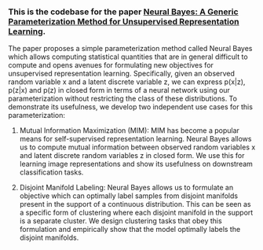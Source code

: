 ### This is the codebase for the paper [Neural Bayes: A Generic Parameterization Method for Unsupervised Representation Learning](https://arxiv.org/abs/2002.09046).

The paper proposes a simple parameterization method called Neural Bayes which allows computing statistical quantities that are in general difficult to compute and opens avenues for formulating new objectives for unsupervised representation learning. Specifically, given an observed random variable x and a latent discrete variable z, we can express p(x|z), p(z|x) and p(z) in closed form in terms of a neural network using our parameterization without restricting the class of these distributions. To demonstrate its usefulness, we develop two independent use cases for this parameterization:

1. Mutual Information Maximization (MIM): MIM has become a popular means for self-supervised representation learning. Neural Bayes allows us to compute mutual information between observed random variables x and latent discrete random variables z in closed form. We use this for learning image representations and show its usefulness on downstream classification tasks.

2. Disjoint Manifold Labeling: Neural Bayes allows us to formulate an objective which can optimally label samples from disjoint manifolds present in the support of a continuous distribution. This can be seen as a specific form of clustering where each disjoint manifold in the support is a separate cluster. We design clustering tasks that obey this formulation and empirically show that the model optimally labels the disjoint manifolds.
